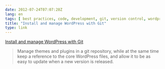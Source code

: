 ```yaml
---
date: 2012-07-24T07:07:28Z
lang: en
tags: [ best practices, code, development, git, version control, wordpress ]
title: "Install and manage WordPress with Git"
type: link
---
```


[Install and manage WordPress with
Git](http://davidwinter.me/articles/2012/04/09/install-and-manage-wordpress-with-git/)

> Manage themes and plugins in a git repository, while at the same time
> keep a reference to the core WordPress files, and allow it to be as
> easy to update when a new version is released.

